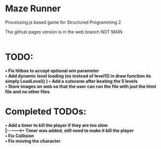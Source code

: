 # Maze Runner
Processing.js based game for Structured Programming 2

The github pages version is in the web branch NOT MAIN <br>
<br>
# TODO: <br>
<b>• Fix hitbox to accept optional win parameter <br>
<b>• Add dynamic level loading (ex instead of level1() in draw function its simply LoadLevel()  )
<b>• Add a cutscene after beating the 5 levels <br>
<b>• Store images on web so that the user can run the file with just the html file and no other files <br>
# Completed TODOs: <br>
  
<b>• Add a timer to kill the player if they are too slow <br>
<b>|----->• Timer was added, still need to make it kill the player <b> <br>
<b>• Fix Collision <br>
<b>• Fix moving the character <br>
